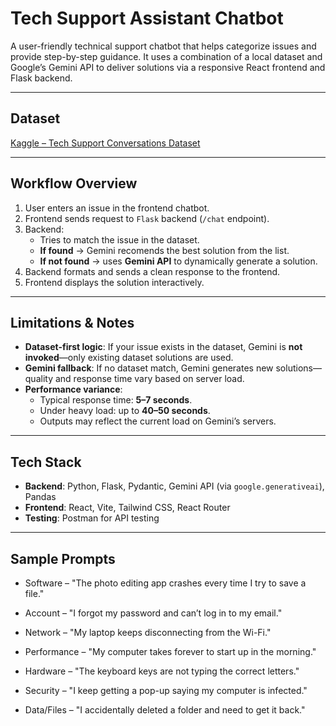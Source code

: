 # Tech Support Assistant Chatbot

A user-friendly technical support chatbot that helps categorize issues and provide step-by-step guidance. It uses a combination of a local dataset and Google’s Gemini API to deliver solutions via a responsive React frontend and Flask backend.

---

##  Dataset
[Kaggle – Tech Support Conversations Dataset](https://www.kaggle.com/datasets/steve1215rogg/tech-support-conversations-dataset)  

---

##  Workflow Overview

1. User enters an issue in the frontend chatbot.
2. Frontend sends request to `Flask` backend (`/chat` endpoint).
3. Backend:
   - Tries to match the issue in the dataset.
   - **If found** → Gemini recomends the best solution from the list.
   - **If not found** → uses **Gemini API** to dynamically generate a solution.
4. Backend formats and sends a clean response to the frontend.
5. Frontend displays the solution interactively.

---

##  Limitations & Notes

- **Dataset-first logic**: If your issue exists in the dataset, Gemini is **not invoked**—only existing dataset solutions are used.
- **Gemini fallback**: If no dataset match, Gemini generates new solutions—quality and response time vary based on server load.
- **Performance variance**:
  - Typical response time: **5–7 seconds**.
  - Under heavy load: up to **40–50 seconds**.
  - Outputs may reflect the current load on Gemini’s servers.

---

##  Tech Stack

- **Backend**: Python, Flask, Pydantic, Gemini API (via `google.generativeai`), Pandas
- **Frontend**: React, Vite, Tailwind CSS, React Router
- **Testing**: Postman for API testing


---

## Sample Prompts

- Software – "The photo editing app crashes every time I try to save a file."

- Account – "I forgot my password and can’t log in to my email."

- Network – "My laptop keeps disconnecting from the Wi-Fi."

- Performance – "My computer takes forever to start up in the morning."

- Hardware – "The keyboard keys are not typing the correct letters."

- Security – "I keep getting a pop-up saying my computer is infected."

- Data/Files – "I accidentally deleted a folder and need to get it back."

